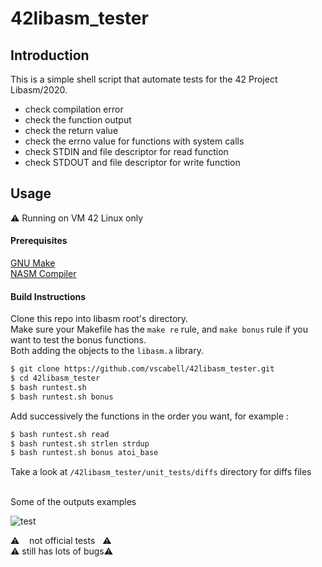 # 42libasm_tester

## Introduction

This is a simple shell script that automate tests for the 42 Project Libasm/2020.

* check compilation error
* check the function output
* check the return value
* check the errno value for functions with system calls
* check STDIN and file descriptor for read function
* check STDOUT and file descriptor for write function

## Usage
:warning: Running on VM 42 Linux only

#### Prerequisites

[GNU Make](https://www.gnu.org/software/make/)\
[NASM Compiler](https://www.nasm.us)

#### Build Instructions

Clone this repo into libasm root's directory.\
Make sure your Makefile has the `make re` rule, and `make bonus` rule if you want to test the bonus functions.\
Both adding the objects to the `libasm.a` library.

```bash
$ git clone https://github.com/vscabell/42libasm_tester.git
$ cd 42libasm_tester
$ bash runtest.sh
$ bash runtest.sh bonus
```

Add successively the functions in the order you want, for example :

```bash
$ bash runtest.sh read
$ bash runtest.sh strlen strdup
$ bash runtest.sh bonus atoi_base
```

Take a look at `/42libasm_tester/unit_tests/diffs` directory for diffs files

\
Some of the outputs examples

![test](https://user-images.githubusercontent.com/56961723/93936914-40a98b80-fcfd-11ea-9066-5f5e90b19e82.png)

:warning: &nbsp;&nbsp;&nbsp;not official tests&nbsp;&nbsp;&nbsp;:warning:\
:warning: still has lots of bugs:warning:
